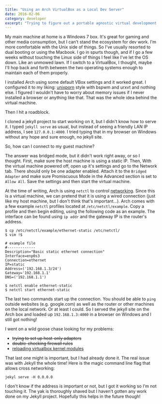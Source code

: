 ```yaml
---
title: "Using an Arch VirtualBox as a Local Dev Server"
date: 2016-02-06
category: developer
excerpt: "Trying to figure out a portable agnostic virtual development machine"
---
```


My main machine at home is a Windows 7 box. It's great for gaming and other media consumption, but I can't stand the ecosystem for dev work. I'm more comfortable with the Unix side of things. So I've usually resorted to dual booting or using the Macbook. I go in spurts though, and if I go a few weeks without touching the Linux side of things I feel like I've let the OS down. Like an unmowed lawn. If I switch to a VirtualBox, I thought, maybe I'll hop back and forth between the two operating systems enough to maintain each of them properly.

I installed Arch using some default VBox settings and it worked great. I configured it to my liking: [unixporn][] style with bspwm and urxvt and nothing else. I figured I wouldn't have to worry about memory issues if I never installed a browser or anything like that. That was the whole idea behind the virtual machine.

Then I hit a roadblock.

I cloned a jekyll project to start working on it, but I didn't know how to serve it. I typed `jekyll serve` as usual, but instead of seeing a friendly LAN IP address, I see `127.0.0.1:4000`. I tried typing that in my browser on Windows without any hope and sure enough, no jekyll site.

So, how can I connect to my guest machine?

The answer was bridged mode, but it didn't work right away, or so I thought. First, make sure the host machine is using a static IP. Then, With the virtual machine powered off, open up it's settings and go to the Network tab. There should only be one adapter enabled. Attach it to the `Bridged Adapter` and make sure Promiscuous Mode in the Advanced section is set to `Allow All`. Save the settings and then start the virtual machine.

At the time of writing, Arch is using `netctl` to control [networking][]. Since this is a virtual machine, we can pretend that it is using a wired connection (just like my host machine, but I don't think that's important...). Arch comes with a few example `netctl` profiles located at `/etc/netctl/example`. Copy a profile and then begin editing, using the following code as an example. The interface can be found using `ip addr` and the gateway IP is the router's address.

    $ cp /etc/netctl/example/ethernet-static /etc/netctl/
    $ vim !$

    # example file
    #-------------
    Description="Basic static ethernet connection"
    Interface=enp0s3
    Connection=ethernet
    IP=static
    Address=('192.168.1.3/24')
    Gateway='192.168.1.1'
    DNS=('192.168.1.1')

    $ netctl enable ethernet-static
    $ netctl start ethernet-static

The last two commands start up the connection. You should be able to `ping` outside websites (e.g. google.com) as well as the router or other machines on the local network. Or at least I could. So I served the jekyll site on the Arch box and loaded up `192.168.1.3:4000` in a browser on Windows and I still got nothing!

I went on a wild goose chase looking for my problems:

- <del>trying to set up host-only adapters</del>
- <del>double-checking firewall rules</del>
- [reloading virtualbox kernel modules][archwiki-vbox]

That last one might is important, but I had already done it. The real issue was with Jekyll the whole time! Here is the magic command line flag that allows cross networking:

    jekyl serve -H 0.0.0.0

I don't know if the address is important or not, but I got it working so I'm not touching it. The yak is thoroughly shaved but I haven't gotten any work done on my Jekyll project. Hopefully this helps in the future though!


[unixporn]: http://reddit.com/r/unixporn
[networking]: https://wiki.archlinux.org/index.php/Netctl
[archwiki-vbox]: https://wiki.archlinux.org/index.php/VirtualBox
